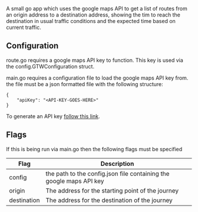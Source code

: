 A small go app which uses the google maps API to get a list of routes from an origin address to a destination address, showing the tim to reach the destination in usual traffic conditions and the expected time based on current traffic.

## Configuration

route.go requires a google maps API key to function. This key is used via the config.GTWConfiguration struct.

main.go requires a configuration file to load the google maps API key from. the file must be a json formatted file with the following structure:

```
{
    "apiKey": "<API-KEY-GOES-HERE>"
}
```

To generate an API key [follow this link](https://developers.google.com/maps/documentation/javascript/get-api-key).

## Flags

If this is being run via main.go then the following flags must be specified

| Flag        | Description                                                         |
| ----------- | ------------------------------------------------------------------- |
| config      | the path to the config.json file containing the google maps API key |
| origin      | The address for the starting point of the journey                   |
| destination | The address for the destination of the journey                      |
